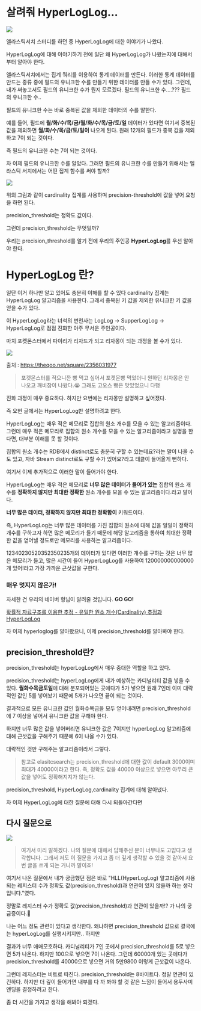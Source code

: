 
# 살려줘 HyperLogLog...

![](https://blog.kakaocdn.net/dn/LCCzz/btrwgjojtdY/BVgL4vdzHW5yJTmytvZEq0/img.png)

엘라스틱서치 스터디를 하던 중 HyperLogLog에 대한 이야기가 나왔다.

  

HyperLogLog에 대해 이야기하기 전에 일단 왜 HyperLogLog가 나왔는지에 대해서부터 알아야 한다.

  

엘라스틱서치에서는 집계 쿼리를 이용하여 통계 데이터를 만든다. 이러한 통계 데이터를 만드는 종류 중에 필드의 유니크한 수를 만들기 위한 데이터를 만들 수가 있다. 그런데, 내가 써놓고서도 필드의 유니크한 수가 뭔지 모르겠다. 필드의 유니크한 수....??? 필드의 유니크한 수..

  

필드의 유니크한 수는 바로 중복된 값을 제외한 데이터의 수를 말한다.

  

예를 들어, 필드에  **월/화/수/목/금/월/화/수/목/금/토/일**  데이터가 있다면 여기서 중복된 값을 제외하면  **월/화/수/목/금/토/일이**  나오게 된다. 원래 12개의 필드가 중복 값을 제외하고 7이 되는 것이다.

  

즉 필드의 유니크한 수는 7이 되는 것이다.

  

자 이제 필드의 유니크한 수를 알았다. 그러면 필드의 유니크한 수를 만들기 위해서는 엘라스틱 서치에서는 어떤 집계 함수를 써야 할까?

  

![](https://blog.kakaocdn.net/dn/B0tTw/btrwdlAmUg0/BLLwAd0g6w7umOU4XGACX1/img.png)

위의 그림과 같이 cardinality 집계를 사용하며 precision-threshold에 값을 넣어 요청을 하면 된다.

  

precision_threshold는 정확도 값이다.

  

그런데 precision_threshold는 무엇일까?

  

우리는 precision_threshold를 알기 전에 우리의 주인공  **HyperLogLog**를 우선 알아야 한다.

  
# HyperLogLog 란?

일단 이거 하나만 알고 있어도 충분히 이해를 할 수 있다 cardinality 집계는 HyperLogLog 알고리즘을 사용한다. 그래서 중복된 키 값을 제외한 유니크한 키 값을 얻을 수가 있다.

  

이 HyperLogLog라는 녀석의 변천사는 LogLog -> SupperLogLog -> HyperLogLog로 점점 진화한 아주 무서운 주인공이다.

  

마치 포켓몬스터에서 파이리가 리자드가 되고 리자몽이 되는 과정을 볼 수가 있다.

  

![](https://blog.kakaocdn.net/dn/4YHez/btrwgEFKYJp/eO8EGayOWKQyHLbUKcT6e0/img.jpg)

출처 :&nbsp;https://theqoo.net/square/2356031977

> 포켓몬스터를 적으니깐 빵 먹고 싶어서 포켓몬빵 먹었더니 원하던 리자몽은 안 나오고 깨비참이 나왔다.😭 그래도 고오스 빵은 맛있었으니 다행

  

진화 과정이 매우 중요하다. 하지만 요번에는 리자몽만 설명하고 싶어졌다.

  

즉 요번 글에서는 HyperLogLog만 설명하려고 한다.

  

HyperLogLog는 매우 적은 메모리로 집합의 원소 개수를 모을 수 있는 알고리즘이다. 그런데 매우 적은 메모리로 집합의 원소 개수를 모을 수 있는 알고리즘이라고 설명을 한다면, 대부분 이해를 못 할 것이다.

  

집합의 원소 개수는 RDB에서 distinct로도 충분히 구할 수 있는데요?라는 말이 나올 수도 있고, 자바 Stream distinct로도 구할 수가 있어요?라고 태클이 들어올게 뻔하다.

  

여기서 이제 추가적으로 이러한 말이 들어가야 한다.

  

HyperLogLog는 매우 적은 메모리로  **너무 많은 데이터가 들어가 있는**  집합의 원소 개수를  **정확하지 않지만 최대한 정확한**  원소 개수를 모을 수 있는 알고리즘이다.라고 말이다.

  

**너무 많은 데이터, 정확하지 않지만 최대한 정확함이**  키워드이다.

  

즉, HyperLogLog는 너무 많은 데이터를 가진 집합의 원소에 대해 값을 일일이 정확히 개수를 구하고자 하면 많은 메모리가 들기 때문에 해당 알고리즘을 통하여 최대한 정확한 값을 얻어낼 정도로만 메모리를 사용하는 알고리즘이다.

  

12340230520352350235개의 데이터가 있다면 이러한 개수를 구하는 것은 너무 많은 메모리가 들고, 많은 시간이 들어 HyperLogLog를 사용하여 120000000000000개 있어!라고 가장 가까운 근삿값을 구한다.

  

### 매우 멋지지 않은가!

  

자세한 건 우리의 네이버 형님이 알려줄 것입니다. **GO GO!**

  

[확률적 자료구조를 이용한 추정 - 유일한 원소 개수(Cardinality) 추정과 HyperLogLog](https://d2.naver.com/helloworld/711301)

  

자 이제 hyperloglog를 알아봤으니, 이제 precision_threshold를 알아봐야 한다.

## precision_threshold란?

precision_threshold는 hyperLogLog에서 매우 중대한 역할을 하고 있다.

  

precision_threshold는 hyperLogLog에게 내가 예상하는 카디널리티 값을 넣을 수 있다.  **월화수목금토일**에 대해 분포되어있는 곳에다가 5가 넣으면 원래 7인데 이미 대략적인 값인 5를 넣어놨기 때문에 5개가 나오면 끝이 되는 것이다.

  

결과적으로 모든 유니크한 값인 월화수목금을 모두 얻어내려면 precision_threshold에 7 이상을 넣어서 유니크한 값을 구해야 한다.

  

하지만 너무 많은 값을 넣어버리면 유니크한 값은 7이지만 hyperLogLog 알고리즘에 대해 근삿값을 구해주기 때문에 6이 나올 수가 있다.

  

대략적인 것만 구해주는 알고리즘이라서 그렇다.

> 참고로 elasitcsearch는 precision_threshold에 대한 값이 default 3000이며 최대가 40000이라고 한다. 즉, 정확도 값을 40000 이상으로 넣으면 아무리 큰 값을 넣어도 정확해지지가 않는다.

precision_threshold, HyperLogLog,cardinality 집계에 대해 알아냈다.

 
 

자 이제 HyperLogLog에 대한 질문에 대해 다시 되돌아간다면

## 다시 질문으로

![](https://blog.kakaocdn.net/dn/6R1W2/btrwjoWdWds/1SAZ7tD3Jc3HrfRK9l94Zk/img.png)

> 여기서 미리 말하겠다. 나의 질문에 대해서 답해주신 분이 너무나도 고맙다고 생각합니다. 그래서 저도 이 질문을 가지고 좀 더 깊게 생각할 수 있을 것 같아서 요번 글을 쓰게 되는 거니까 말이죠!

여기서 나온 질문에서 내가 궁금했던 점은 바로 "HLL(HyperLogLog) 알고리즘에 사용되는 레지스터 수가 정확도 값(precision_threshold)과 연관이 있지 않을까 하는 생각입니다."였다.

  

정말로 레지스터 수가 정확도 값(precision_threshold)과 연관이 있을까!? 가 나의 궁금증이다.🤔

  

나는 어느 정도 관련이 있다고 생각한다. 왜냐하면 precision_threshold 값으로 결국에는 hyperLogLog를 실행시키지만.. 하지만

  

결과가 너무 애매모호하다. 카디널리티가 7인 곳에서 precision_threshold를 5로 넣으면 5가 나온다. 하지만 100으로 넣으면 7이 나온다. 그런데 60000개 있는 곳에다가 precision_threshold를 40000으로 넣으면 거의 5만9800 이렇게 근삿값이 나온다.

  

그런데 레지스터는 비트로 따진다. precision_threshold는 8바이트다. 정말 연관이 있긴하다. 하지만 더 깊이 들어가면 내부를 다 까 봐야 할 것 같은 느낌이 들어서 용두사미 엔딩을 결정하려고 한다.

  

좀 더 시간을 가지고 생각을 해봐야 되겠다.


